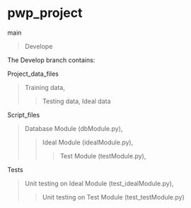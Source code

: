 # pwp_project

main
> Develope

The Develop branch contains:

Project_data_files
> Training data,
>> Testing data,
>> Ideal data

Script_files
> Database Module (dbModule.py),
>> Ideal Module (idealModule.py),
>>> Test Module (testModule.py),

Tests
> Unit testing on Ideal Module (test_idealModule.py),
>> Unit testing on Test Module (test_testModule.py)
